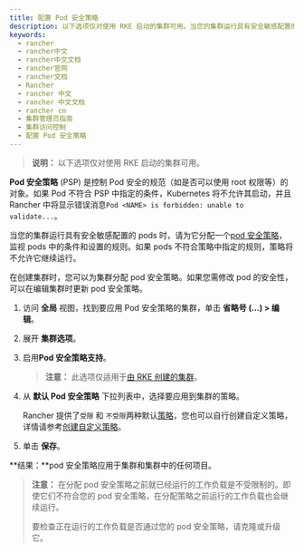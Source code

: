 ```yaml
---
title: 配置 Pod 安全策略
description: 以下选项仅对使用 RKE 启动的集群可用。当您的集群运行具有安全敏感配置的 pods 时，为它分配一个pod 安全策略，这是一组用于监视 pods 中的条件和设置的规则。如果 pods 不符合策略中指定的规则，策略将不允许它继续运行。
keywords:
  - rancher
  - rancher中文
  - rancher中文文档
  - rancher官网
  - rancher文档
  - Rancher
  - rancher 中文
  - rancher 中文文档
  - rancher cn
  - 集群管理员指南
  - 集群访问控制
  - 配置 Pod 安全策略
---
```


> **说明：** 以下选项仅对使用 RKE 启动的集群可用。

**Pod 安全策略** (PSP) 是控制 Pod 安全的规范（如是否可以使用 root 权限等）的对象。如果 Pod 不符合 PSP 中指定的条件，Kubernetes 将不允许其启动，并且 Rancher 中将显示错误消息`Pod <NAME> is forbidden: unable to validate...`。

当您的集群运行具有安全敏感配置的 pods 时，请为它分配一个[pod 安全策略](/docs/rancher2/admin-settings/pod-security-policies/_index)，监视 pods 中的条件和设置的规则。如果 pods 不符合策略中指定的规则，策略将不允许它继续运行。

在创建集群时，您可以为集群分配 pod 安全策略。如果您需修改 pod 的安全性，可以在编辑集群时更新 pod 安全策略。

1. 访问 **全局** 视图，找到要应用 Pod 安全策略的集群，单击 **省略号 (...) > 编辑**。

2. 展开 **集群选项**。

3. 启用**Pod 安全策略支持**。

   > **注意：** 此选项仅适用于[由 RKE 创建的集群](/docs/rancher2/cluster-provisioning/rke-clusters/_index)。

4. 从 **默认 Pod 安全策略** 下拉列表中，选择要应用到集群的策略。

   Rancher 提供了`受限` 和 `不受限`两种默认[策略](/docs/rancher2/admin-settings/pod-security-policies/_index)，您也可以自行创建自定义策略，详情请参考[创建自定义策略](/docs/rancher2/admin-settings/pod-security-policies/_index)。

5. 单击 **保存**。

**结果：**pod 安全策略应用于集群和集群中的任何项目。

> **注意：** 在分配 pod 安全策略之前就已经运行的工作负载是不受限制的。即使它们不符合您的 pod 安全策略，在分配策略之前运行的工作负载也会继续运行。
>
> 要检查正在运行的工作负载是否通过您的 pod 安全策略，请克隆或升级它。
